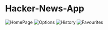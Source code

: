 # Hacker-News-App
![HomePage](https://user-images.githubusercontent.com/63945042/104117272-f6005d80-5345-11eb-8fd1-ae9765808d96.png)
![Options](https://user-images.githubusercontent.com/63945042/104117274-fb5da800-5345-11eb-8627-6fd2b9f305b6.png)
![History](https://user-images.githubusercontent.com/63945042/104117276-fe589880-5345-11eb-8e72-31bc7cf65427.png)
![Favourites](https://user-images.githubusercontent.com/63945042/104117278-0284b600-5346-11eb-8c08-856627a9e6b6.png)
